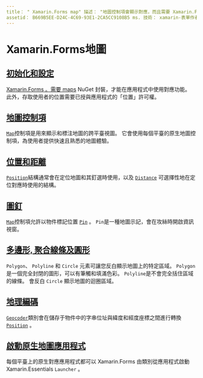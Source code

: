 ```yaml
---
title： " Xamarin.Forms map" 描述： "地圖控制項會顯示對應，而且需要 Xamarin.Forms 。對應 NuGet 套件。」
assetid： B669B5EE-D24C-4C69-93E1-2CA5CC9108B5 ms. 技術： xamarin-表單作者： davidbritch ms. author： dabritch ms. 日期：10/29/2019 否-loc： [ Xamarin.Forms ， Xamarin.Essentials ]
---
```


# <a name="xamarinforms-map"></a>Xamarin.Forms地圖

## <a name="initialization-and-configuration"></a>[初始化和設定](setup.md)

[ Xamarin.Forms 。需要 maps](https://www.nuget.org/packages/Xamarin.Forms.Maps/) NuGet 封裝，才能在應用程式中使用對應功能。 此外，存取使用者的位置需要已授與應用程式的「位置」許可權。

## <a name="map-control"></a>[地圖控制項](map.md)

[`Map`](xref:Xamarin.Forms.Maps.Map)控制項是用來顯示和標注地圖的跨平臺視圖。 它會使用每個平臺的原生地圖控制項，為使用者提供快速且熟悉的地圖體驗。

## <a name="position-and-distance"></a>[位置和距離](position-distance.md)

[`Position`](xref:Xamarin.Forms.Maps.Position)結構通常會在定位地圖和其釘選時使用，以及 [`Distance`](xref:Xamarin.Forms.Maps.Distance) 可選擇性地在定位對應時使用的結構。

## <a name="pins"></a>[圖釘](pins.md)

[`Map`](xref:Xamarin.Forms.Maps.Map)控制項允許以物件標記位置 [`Pin`](xref:Xamarin.Forms.Maps.Pin) 。 `Pin`是一種地圖示記，會在攻絲時開啟資訊視窗。

## <a name="polygons-polylines-and-circles"></a>[多邊形, 聚合線條及圓形](polygons.md)

`Polygon`、 `Polyline` 和 `Circle` 元素可讓您反白顯示地圖上的特定區域。 `Polygon`是一個完全封閉的圖形，可以有筆觸和填滿色彩。 `Polyline`是不會完全括住區域的線條。 會反白 `Circle` 顯示地圖的迴圈區域。

## <a name="geocoding"></a>[地理編碼](geocoder.md)

[`Geocoder`](xref:Xamarin.Forms.Maps.Geocoder)類別會在儲存于物件中的字串位址與緯度和經度座標之間進行轉換 [`Position`](xref:Xamarin.Forms.Maps.Position) 。

## <a name="launch-the-native-map-app"></a>[啟動原生地圖應用程式](native-map-app.md)

每個平臺上的原生對應應用程式都可以 Xamarin.Forms 由類別從應用程式啟動 Xamarin.Essentials `Launcher` 。
